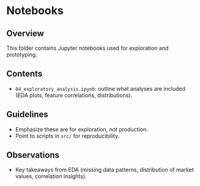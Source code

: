 # Notebooks

## Overview
This folder contains Jupyter notebooks used for exploration and prototyping.

## Contents
- `04_exploratory_analysis.ipynb`: outline what analyses are included (EDA plots, feature correlations, distributions).

## Guidelines
- Emphasize these are for exploration, not production.
- Point to scripts in `src/` for reproducibility.

## Observations
- Key takeaways from EDA (missing data patterns, distribution of market values, correlation insights).
